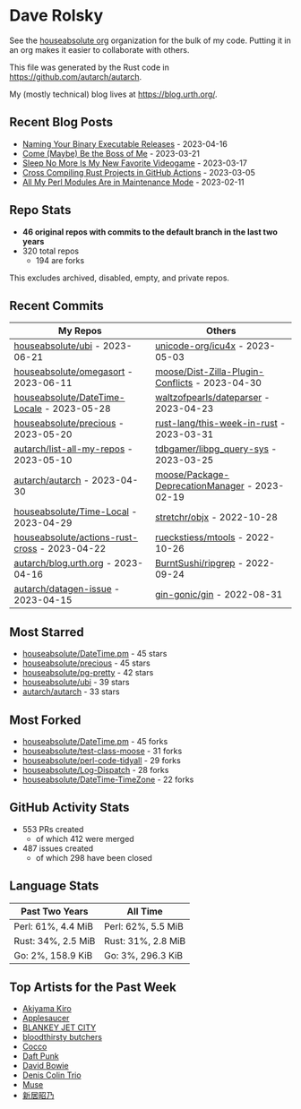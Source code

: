 
# Dave Rolsky

See the [houseabsolute org](https://github.com/houseabsolute) organization for
the bulk of my code. Putting it in an org makes it easier to collaborate with
others.

This file was generated by the Rust code in
https://github.com/autarch/autarch.

My (mostly technical) blog lives at https://blog.urth.org/.

## Recent Blog Posts

- [Naming Your Binary Executable Releases](https://blog.urth.org/2023/04/16/naming-your-binary-executable-releases/) - 2023-04-16
- [Come (Maybe) Be the Boss of Me](https://blog.urth.org/2023/03/21/come-maybe-be-the-boss-of-me/) - 2023-03-21
- [Sleep No More Is My New Favorite Videogame](https://blog.urth.org/2023/03/17/sleep-no-more-is-my-new-favorite-videogame/) - 2023-03-17
- [Cross Compiling Rust Projects in GitHub Actions](https://blog.urth.org/2023/03/05/cross-compiling-rust-projects-in-github-actions/) - 2023-03-05
- [All My Perl Modules Are in Maintenance Mode](https://blog.urth.org/2023/02/11/all-my-perl-modules-are-in-maintenance-mode/) - 2023-02-11


## Repo Stats
- **46 original repos with commits to the default branch in the last two years**
- 320 total repos
  - 194 are forks

This excludes archived, disabled, empty, and private repos.

## Recent Commits
| My Repos | Others |
|----------|--------|
| [houseabsolute/ubi](https://github.com/houseabsolute/ubi) - 2023-06-21              | [unicode-org/icu4x](https://github.com/unicode-org/icu4x) - 2023-05-03                |
| [houseabsolute/omegasort](https://github.com/houseabsolute/omegasort) - 2023-06-11              | [moose/Dist-Zilla-Plugin-Conflicts](https://github.com/moose/Dist-Zilla-Plugin-Conflicts) - 2023-04-30                |
| [houseabsolute/DateTime-Locale](https://github.com/houseabsolute/DateTime-Locale) - 2023-05-28              | [waltzofpearls/dateparser](https://github.com/waltzofpearls/dateparser) - 2023-04-23                |
| [houseabsolute/precious](https://github.com/houseabsolute/precious) - 2023-05-20              | [rust-lang/this-week-in-rust](https://github.com/rust-lang/this-week-in-rust) - 2023-03-31                |
| [autarch/list-all-my-repos](https://github.com/autarch/list-all-my-repos) - 2023-05-10              | [tdbgamer/libpg_query-sys](https://github.com/tdbgamer/libpg_query-sys) - 2023-03-25                |
| [autarch/autarch](https://github.com/autarch/autarch) - 2023-04-30              | [moose/Package-DeprecationManager](https://github.com/moose/Package-DeprecationManager) - 2023-02-19                |
| [houseabsolute/Time-Local](https://github.com/houseabsolute/Time-Local) - 2023-04-29              | [stretchr/objx](https://github.com/stretchr/objx) - 2022-10-28                |
| [houseabsolute/actions-rust-cross](https://github.com/houseabsolute/actions-rust-cross) - 2023-04-22              | [rueckstiess/mtools](https://github.com/rueckstiess/mtools) - 2022-10-26                |
| [autarch/blog.urth.org](https://github.com/autarch/blog.urth.org) - 2023-04-16              | [BurntSushi/ripgrep](https://github.com/BurntSushi/ripgrep) - 2022-09-24                |
| [autarch/datagen-issue](https://github.com/autarch/datagen-issue) - 2023-04-15              | [gin-gonic/gin](https://github.com/gin-gonic/gin) - 2022-08-31                |


## Most Starred
- [houseabsolute/DateTime.pm](https://github.com/houseabsolute/DateTime.pm) - 45 stars
- [houseabsolute/precious](https://github.com/houseabsolute/precious) - 45 stars
- [houseabsolute/pg-pretty](https://github.com/houseabsolute/pg-pretty) - 42 stars
- [houseabsolute/ubi](https://github.com/houseabsolute/ubi) - 39 stars
- [autarch/autarch](https://github.com/autarch/autarch) - 33 stars


## Most Forked
- [houseabsolute/DateTime.pm](https://github.com/houseabsolute/DateTime.pm) - 45 forks
- [houseabsolute/test-class-moose](https://github.com/houseabsolute/test-class-moose) - 31 forks
- [houseabsolute/perl-code-tidyall](https://github.com/houseabsolute/perl-code-tidyall) - 29 forks
- [houseabsolute/Log-Dispatch](https://github.com/houseabsolute/Log-Dispatch) - 28 forks
- [houseabsolute/DateTime-TimeZone](https://github.com/houseabsolute/DateTime-TimeZone) - 22 forks


## GitHub Activity Stats
- 553 PRs created
  - of which 412 were merged
- 487 issues created
  - of which 298 have been closed

## Language Stats
| Past Two Years        | All Time                |
|-----------------------|-------------------------|
| Perl: 61%, 4.4 MiB              | Perl: 62%, 5.5 MiB                |
| Rust: 34%, 2.5 MiB              | Rust: 31%, 2.8 MiB                |
| Go: 2%, 158.9 KiB              | Go: 3%, 296.3 KiB                |


## Top Artists for the Past Week
* [Akiyama Kiro](https://musicbrainz.org/search?query=Akiyama%20Kiro&amp;type=artist&amp;method=indexed)
* [Applesaucer](https://musicbrainz.org/artist/35a4a650-e58c-4ed3-8aa0-b89cff7b3041)
* [BLANKEY JET CITY](https://musicbrainz.org/artist/9eab62e8-99f7-4aac-ab10-5192bd8f2807)
* [bloodthirsty butchers](https://musicbrainz.org/artist/8293299e-5411-4502-aed3-7ed09d37bf38)
* [Cocco](https://musicbrainz.org/artist/7f28f385-a591-4f66-80ea-a81a0f2abb54)
* [Daft Punk](https://musicbrainz.org/artist/056e4f3e-d505-4dad-8ec1-d04f521cbb56)
* [David Bowie](https://musicbrainz.org/artist/5441c29d-3602-4898-b1a1-b77fa23b8e50)
* [Denis Colin Trio](https://musicbrainz.org/search?query=Denis%20Colin%20Trio&amp;type=artist&amp;method=indexed)
* [Muse](https://musicbrainz.org/artist/9c9f1380-2516-4fc9-a3e6-f9f61941d090)
* [新居昭乃](https://musicbrainz.org/artist/fac271b8-b340-440a-9938-3d59d0f90b97)

